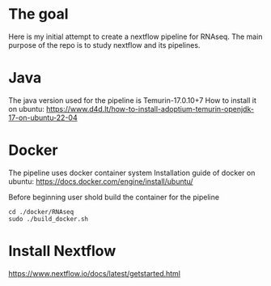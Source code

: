 # The goal
Here is my initial attempt to create a nextflow pipeline for RNAseq. The main purpose of the repo is to study nextflow and its pipelines. 
# Java
The java version used for the pipeline is Temurin-17.0.10+7
How to install it on ubuntu: https://www.d4d.lt/how-to-install-adoptium-temurin-openjdk-17-on-ubuntu-22-04
# Docker
The pipeline uses docker container system
Installation guide of docker on ubuntu: https://docs.docker.com/engine/install/ubuntu/

Before beginning user shold build the container for the pipeline
```
cd ./docker/RNAseq
sudo ./build_docker.sh
```
# Install Nextflow
https://www.nextflow.io/docs/latest/getstarted.html
